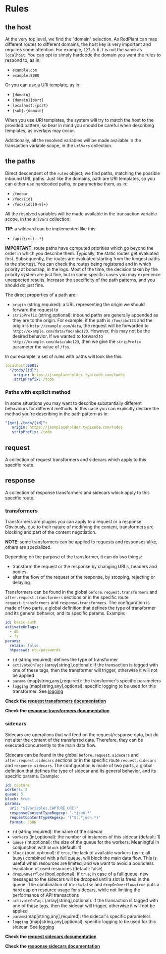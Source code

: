 # Rules

## the host
At the very top level, we find the "domain" selection. As RedPlant can map different routes to different domains,
the host key is very important and requires some attention. For example, `127.0.0.1` is not the same as `localhost`.
You can opt to simply hardcode the domain you want the rules to respond to, as in:
* `example.com`
* `example:8080`

Or you can use a URI template, as in:
* `{domain}`
* `{domain}{port}`
* `localhost:{port}`
* `{sub}.{domain}`

When you use URI templates, the system will try to match the host to the provided pattern, so bear in mind you should
be careful when describing templates, as overlaps may occur.

Additionally, all the resolved variables will be made available in the transaction variable scope, in the `UrlVars`
collection.

## the paths
Direct descendent of the `rules` object, we find paths, matching the possible inbound URL paths.
Just like the domains, path are URI templates, so you can either use hardcoded paths, or parametrise them, as in:
* `/foobar`
* `/foo/{id}`
* `/foo/{id:[0-9]+}`

All the resolved variables will be made available in the transaction variable scope, in the `UrlVars` collection.

**TIP**: a wildcard can be implemented like this:
* `/api/{rest:.*}`

**IMPORTANT**: route paths have computed priorities which go beyond the order in which you describe them.
Typically, the static routes get evaluated first. Subsequently, the routes are evaluated starting from the longest
paths to the shortest. You can check the routes being registered and in which priority at boostrap, in the logs.
Most of the time, the decision taken by the priority system are just fine, but in some specific cases you may experience
unexpected results. Increase the specificity of the path patterns, and you should do just fine.

The direct properties of a path are:
* `origin` (string,required): a URL representing the origin we should forward the request to
* `stripPrefix` (string,optional): inbound paths are generally appended as they are to the origin. For example, if the
  path is `/foo/abc123` and the origin is `http://example.com/data`, the request will be forwarded to
  `http://example.com/data/foo/abc123`. However, this may not be the desired behavior. If we wanted to forward to
  `http://example.com/data/abc123`, then we give the `stripPrefix` parameter the value of `/foo`.

In our example, a set of rules with paths will look like this:
```yaml
localhost:9001:
  "/todo/{id}":
    origin: https://jsonplaceholder.typicode.com/todos
    stripPrefix: /todo
```

### Paths with explicit method
In some situations you may want to describe substantially different behaviours for different methods.
In this case you can explicitly declare the method you're describing in the path pattern as in:
```yaml
"[get] /todo/{id}":
   origin: https://jsonplaceholder.typicode.com/todos
   stripPrefix: /todo
```

## request
A collection of request transformers and sidecars which apply to this specific route.

## response
A collection of response transformers and sidecars which apply to this specific route.


### transformers
Transformers are plugins you can apply to a request or a response. Obviously, due to their nature of modifying the
content, transformers are blocking and part of the content negotiation.

**NOTE**: some transformers can be applied to requests and responses alike, others are specialized.

Depending on the purpose of the transformer, it can do two things:
* transform the request or the response by changing URLs, headers and bodies
* alter the flow of the request or the response, by stopping, rejecting or delaying

Transformers can be found in the global `before.request.transformers` and `after.request.transformers` sections or
in the specific route `request.transformers` and `response.transformers`. The configuration is made of two parts,
a global definition that defines the type of transformer and its general behavior, and its specific params.
Example:
```yaml
id: basic-auth
activateOnTags:
  - db
  - fs
params:
  retain: false
  htpasswd: etc/passwords
```

* `id` (string,required): defines the type of transformer
* `activateOnTags` (array[string],optional): if the transaction is tagged with one of these tags, then the transformer will trigger,
  otherwise it will not be applied
* `params` (map[string,any],required): the transformer's specific parameters
* `logging` (map[string,any],optional): specific logging to be used for this transformer. See [logging](./logging.md#dedicated-sidecartransformer-logging)

**Check the [request transformers documentation](./request_transformers.md)**

**Check the [response transformers documentation](./response_transformers.md)**

### sidecars
Sidecars are operations that will feed on the request/response data, but do not alter the content of the transferred
data. Therefore, they can be executed concurrently to the main data flow.

Sidecars can be found in the global `before.request.sidecars` and `after.request.sidecars` sections or
in the specific route `request.sidecars` and `response.sidecars`. The configuration is made of two parts,
a global definition that defines the type of sidecar and its general behavior, and its specific params.
Example:

```yaml
id: capture
workers: 2
queue: 5
block: true
params:
  uri: "${Variables.CAPTURE_URI}"
  responseContentTypeRegexp: '.*json.*'
  requestContentTypeRegexp: '(^$|.*json.*)'
  format: JSON
```
* `id` (string,required): the name of the sidecar
* `workers` (int,optional): the number of instances of this sidecar (default: 1)
* `queue` (int,optional): the size of the queue for the workers. Meaningful in conjunction with `block` (default: 1)
* `block` (bool,optional): if `true`, the lack of available workers (as in: all busy) combined with a full queue,
  will block the main data flow. This is useful when resources are limited, and we want to avoid a boundless escalation
  of used resources (default: false)
* `dropOnOverflow` (bool,optional): if `true`, in case of a full queue, new messages to the sidecars will be dropped until
  a slot is freed in the queue.  The combination of `block=false` and `dropOnOverflow=true` puts a hard cap on resource
  usage for sidecars, while not limiting the performance of API transactions
* `activateOnTags` (array[string],optional): if the transaction is tagged with one of these tags, then the sidecar will trigger,
  otherwise it will not be applied
* `params`(map[string,any],required): the sidecar's specific parameters
* `logging` (map[string,any],optional): specific logging to be used for this sidecar. See [logging](./logging.md#dedicated-sidecartransformer-logging)

**Check the [request sidecars documentation](./request_sidecars.md)**

**Check the [response sidecars documentation](./response_sidecars.md)**